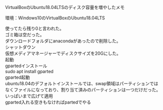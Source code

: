 VirtualBoxのUbuntu18.04LTSのディスク容量を増やしたメモ

環境：Windows10のVirtualBoxのUbuntu18.04LTS

使ってたら残り0と言われた。  
ゴミ箱は空だった。  
ダウンロードフォルダにanacondaがあったので削除した。  
シャットダウン  
仮想メディアマネージャーでディスクサイズを20Gにした。  
起動  
gpartedインストール  
sudo apt install gparted  
gparted起動  
ubuntu18.04のデフォルトインストールでは、swap領域はパーティションではなくファイルになっており、割り当て済みのパーティションは一つだけだった。  
いっぱいまで広げて適用  
gparted入れる空きもなければpartedでやる  
